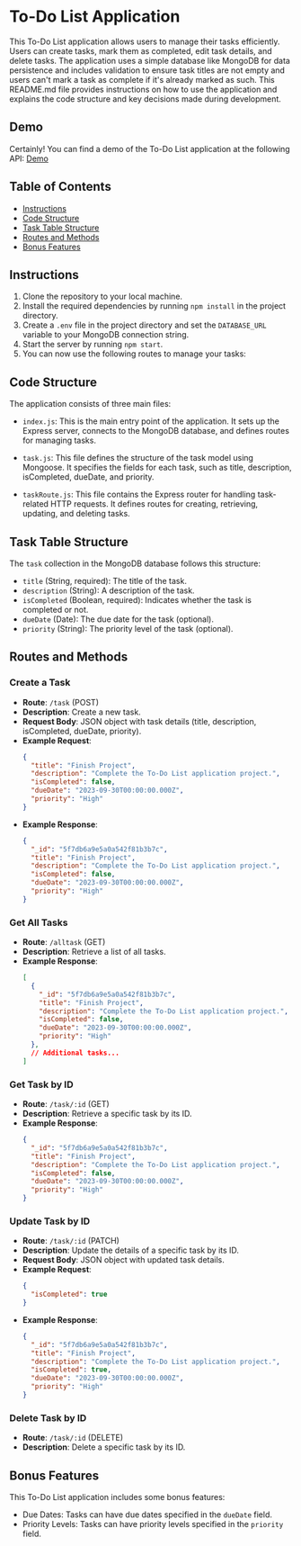 # To-Do List Application

This To-Do List application allows users to manage their tasks efficiently. Users can create tasks, mark them as completed, edit task details, and delete tasks. The application uses a simple database like MongoDB for data persistence and includes validation to ensure task titles are not empty and users can't mark a task as complete if it's already marked as such. This README.md file provides instructions on how to use the application and explains the code structure and key decisions made during development.
## Demo 
Certainly! You can find a demo of the To-Do List application at the following API:
[Demo](https://task-api-lhdu.onrender.com)


## Table of Contents
- [Instructions](#instructions)
- [Code Structure](#code-structure)
- [Task Table Structure](#task-table-structure)
- [Routes and Methods](#routes-and-methods)
- [Bonus Features](#bonus-features)
  
## Instructions

1. Clone the repository to your local machine.
2. Install the required dependencies by running `npm install` in the project directory.
3. Create a `.env` file in the project directory and set the `DATABASE_URL` variable to your MongoDB connection string.
4. Start the server by running `npm start`.
5. You can now use the following routes to manage your tasks:

## Code Structure

The application consists of three main files:

- `index.js`: This is the main entry point of the application. It sets up the Express server, connects to the MongoDB database, and defines routes for managing tasks.

- `task.js`: This file defines the structure of the task model using Mongoose. It specifies the fields for each task, such as title, description, isCompleted, dueDate, and priority.

- `taskRoute.js`: This file contains the Express router for handling task-related HTTP requests. It defines routes for creating, retrieving, updating, and deleting tasks.

## Task Table Structure

The `task` collection in the MongoDB database follows this structure:

- `title` (String, required): The title of the task.
- `description` (String): A description of the task.
- `isCompleted` (Boolean, required): Indicates whether the task is completed or not.
- `dueDate` (Date): The due date for the task (optional).
- `priority` (String): The priority level of the task (optional).

## Routes and Methods

### Create a Task
- **Route**: `/task` (POST)
- **Description**: Create a new task.
- **Request Body**: JSON object with task details (title, description, isCompleted, dueDate, priority).
- **Example Request**:
  ```json
  {
    "title": "Finish Project",
    "description": "Complete the To-Do List application project.",
    "isCompleted": false,
    "dueDate": "2023-09-30T00:00:00.000Z",
    "priority": "High"
  }
  ```
- **Example Response**:
  ```json
  {
    "_id": "5f7db6a9e5a0a542f81b3b7c",
    "title": "Finish Project",
    "description": "Complete the To-Do List application project.",
    "isCompleted": false,
    "dueDate": "2023-09-30T00:00:00.000Z",
    "priority": "High"
  }
  ```

### Get All Tasks
- **Route**: `/alltask` (GET)
- **Description**: Retrieve a list of all tasks.
- **Example Response**:
  ```json
  [
    {
      "_id": "5f7db6a9e5a0a542f81b3b7c",
      "title": "Finish Project",
      "description": "Complete the To-Do List application project.",
      "isCompleted": false,
      "dueDate": "2023-09-30T00:00:00.000Z",
      "priority": "High"
    },
    // Additional tasks...
  ]
  ```

### Get Task by ID
- **Route**: `/task/:id` (GET)
- **Description**: Retrieve a specific task by its ID.
- **Example Response**:
  ```json
  {
    "_id": "5f7db6a9e5a0a542f81b3b7c",
    "title": "Finish Project",
    "description": "Complete the To-Do List application project.",
    "isCompleted": false,
    "dueDate": "2023-09-30T00:00:00.000Z",
    "priority": "High"
  }
  ```

### Update Task by ID
- **Route**: `/task/:id` (PATCH)
- **Description**: Update the details of a specific task by its ID.
- **Request Body**: JSON object with updated task details.
- **Example Request**:
  ```json
  {
    "isCompleted": true
  }
  ```
- **Example Response**:
  ```json
  {
    "_id": "5f7db6a9e5a0a542f81b3b7c",
    "title": "Finish Project",
    "description": "Complete the To-Do List application project.",
    "isCompleted": true,
    "dueDate": "2023-09-30T00:00:00.000Z",
    "priority": "High"
  }
  ```

### Delete Task by ID
- **Route**: `/task/:id` (DELETE)
- **Description**: Delete a specific task by its ID.

## Bonus Features

This To-Do List application includes some bonus features:

- Due Dates: Tasks can have due dates specified in the `dueDate` field.
- Priority Levels: Tasks can have priority levels specified in the `priority` field.
